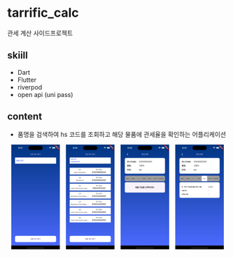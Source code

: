# tarrific_calc
관세 계산 사이드프로젝트

## skiill
- Dart 
- Flutter
- riverpod
- open api (uni pass)

## content
- 품명을 검색하여 hs 코드를 조회하고 해당 물품에 관세율을 확인하는 어플리케이션
<p align="center">
  <img src="readme%2FSimulator%20Screenshot%20-%20iPhone%2015%20Plus%20-%202025-02-01%20at%2020.37.56.png" width="22%" style="margin-right: 10px;">
  <img src="readme%2FSimulator%20Screenshot%20-%20iPhone%2015%20Plus%20-%202025-02-01%20at%2020.38.01.png" width="22%" style="margin-right: 10px;">
  <img src="readme%2FSimulator%20Screenshot%20-%20iPhone%2015%20Plus%20-%202025-02-01%20at%2020.38.04.png" width="22%" style="margin-right: 10px;">
  <img src="readme%2FSimulator%20Screenshot%20-%20iPhone%2015%20Plus%20-%202025-02-01%20at%2020.43.38.png" width="22%">
</p>